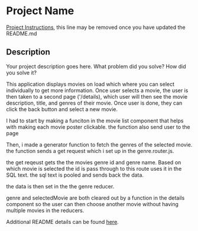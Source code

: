 # Project Name

[Project Instructions](./INSTRUCTIONS.md), this line may be removed once you have updated the README.md

## Description

Your project description goes here. What problem did you solve? How did you solve it?

This application displays movies on load which where you can select individually to get more information.
Once user selects a movie, the user is then taken to a second page ('/details), which user will then see the movie description,
title, and genres of their movie. Once user is done, they can click the back button and select a new movie.

I had to start by making a funciton in the movie list component that helps with making each movie poster clickable. the function also 
send user to the page

Then, i made a generator function to fetch the genres of the selected movie. the function sends a get request which i set up 
in the genre.router.js. 

the get reqeust gets the the movies genre id and genre name. Based on which movie is selected the id is pass through to this route uses it in the SQL text. the sql text is pooled and sends back the data.

the data is then set in the the genre reducer.

genre and selectedMovie are both cleared out by a function in the details component so the user can then choose another movie without having multiple movies in the reducers.

Additional README details can be found [here](https://github.com/PrimeAcademy/readme-template/blob/master/README.md).
